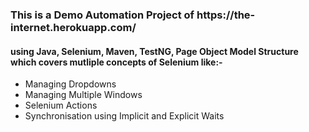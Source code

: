 <h3>This is a Demo Automation Project of https://the-internet.herokuapp.com/</h3>
<h4>using Java, Selenium, Maven, TestNG, Page Object Model Structure which covers mutliple concepts of Selenium like:-</h4>
<ul>
  <li>Managing Dropdowns</li>
  <li>Managing Multiple Windows</li>
  <li>Selenium Actions</li>
  <li>Synchronisation using Implicit and Explicit Waits</li>
</ul>

